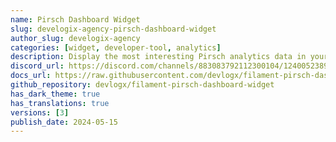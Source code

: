 ```yaml
---
name: Pirsch Dashboard Widget
slug: develogix-agency-pirsch-dashboard-widget
author_slug: develogix-agency
categories: [widget, developer-tool, analytics]
description: Display the most interesting Pirsch analytics data in your dashboard.
discord_url: https://discord.com/channels/883083792112300104/1240052389705154690
docs_url: https://raw.githubusercontent.com/devlogx/filament-pirsch-dashboard-widget/main/README.md
github_repository: devlogx/filament-pirsch-dashboard-widget
has_dark_theme: true
has_translations: true
versions: [3]
publish_date: 2024-05-15
---
```


